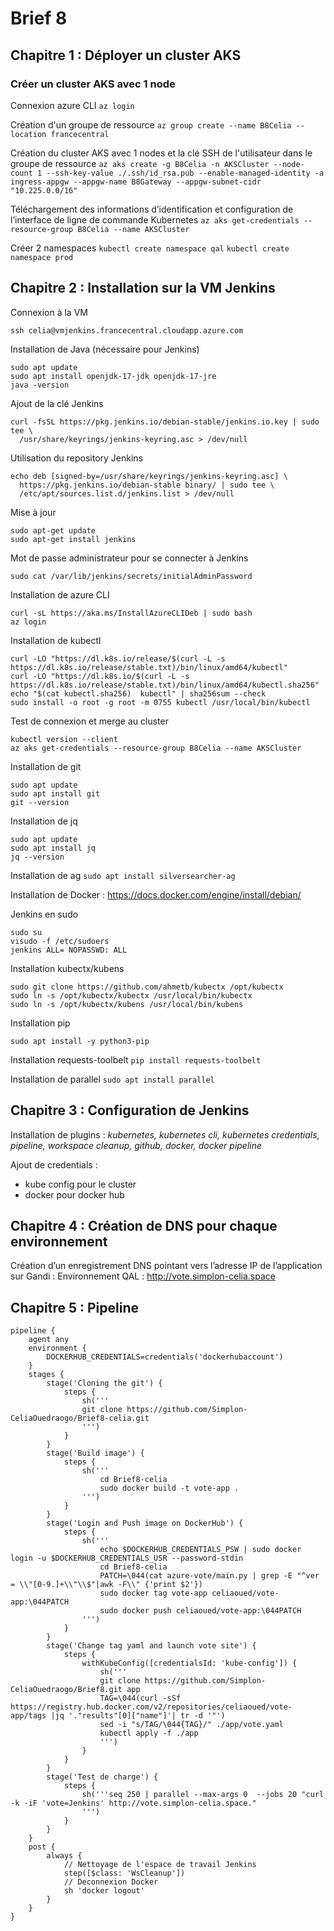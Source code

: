# Brief 8

## Chapitre 1 : Déployer un cluster AKS
    
### Créer un cluster AKS avec 1 node

Connexion azure CLI
``az login``

Création d'un groupe de ressource
``az group create --name B8Celia --location francecentral``

Création du cluster AKS avec 1 nodes et la clé SSH de l'utilisateur dans le groupe de ressource
``az aks create -g B8Celia -n AKSCluster --node-count 1 --ssh-key-value ./.ssh/id_rsa.pub --enable-managed-identity -a ingress-appgw --appgw-name B8Gateway --appgw-subnet-cidr "10.225.0.0/16"``

Téléchargement des informations d’identification et configuration de l’interface de ligne de commande Kubernetes
``az aks get-credentials --resource-group B8Celia --name AKSCluster``

Créer 2 namespaces
``kubectl create namespace qal``
``kubectl create namespace prod``

## Chapitre 2 : Installation sur la VM Jenkins

Connexion à la VM
```consol=
ssh celia@vmjenkins.francecentral.cloudapp.azure.com
```

Installation de Java (nécessaire pour Jenkins)
```consol
sudo apt update
sudo apt install openjdk-17-jdk openjdk-17-jre
java -version
```
Ajout de la clé Jenkins
```consol
curl -fsSL https://pkg.jenkins.io/debian-stable/jenkins.io.key | sudo tee \
  /usr/share/keyrings/jenkins-keyring.asc > /dev/null
```
Utilisation du repository Jenkins
```consol
echo deb [signed-by=/usr/share/keyrings/jenkins-keyring.asc] \
  https://pkg.jenkins.io/debian-stable binary/ | sudo tee \
  /etc/apt/sources.list.d/jenkins.list > /dev/null
```
Mise à jour
```consol
sudo apt-get update
sudo apt-get install jenkins
```

Mot de passe administrateur pour se connecter à Jenkins
```consol
sudo cat /var/lib/jenkins/secrets/initialAdminPassword
```

Installation de azure CLI
```consol
curl -sL https://aka.ms/InstallAzureCLIDeb | sudo bash
az login
```

Installation de kubectl
```consol
curl -LO "https://dl.k8s.io/release/$(curl -L -s https://dl.k8s.io/release/stable.txt)/bin/linux/amd64/kubectl"
curl -LO "https://dl.k8s.io/$(curl -L -s https://dl.k8s.io/release/stable.txt)/bin/linux/amd64/kubectl.sha256"
echo "$(cat kubectl.sha256)  kubectl" | sha256sum --check
sudo install -o root -g root -m 0755 kubectl /usr/local/bin/kubectl
```
Test de connexion et merge au cluster
```consol
kubectl version --client
az aks get-credentials --resource-group B8Celia --name AKSCluster
```

Installation de git
```consol
sudo apt update
sudo apt install git
git --version
```

Installation de jq
```consol
sudo apt update
sudo apt install jq
jq --version
```

Installation de ag
```sudo apt install silversearcher-ag```

Installation de Docker : https://docs.docker.com/engine/install/debian/

Jenkins en sudo
```consol
sudo su    
visudo -f /etc/sudoers
jenkins ALL= NOPASSWD: ALL
```

Installation kubectx/kubens
```consol
sudo git clone https://github.com/ahmetb/kubectx /opt/kubectx
sudo ln -s /opt/kubectx/kubectx /usr/local/bin/kubectx
sudo ln -s /opt/kubectx/kubens /usr/local/bin/kubens
```

Installation pip

``sudo apt install -y python3-pip``

Installation requests-toolbelt
``pip install requests-toolbelt``

Installation de parallel
``sudo apt install parallel``

## Chapitre 3 : Configuration de Jenkins

Installation de plugins : 
*kubernetes, kubernetes cli, kubernetes credentials, pipeline, workspace cleanup, github, docker, docker pipeline*

Ajout de credentials : 
- kube config pour le cluster
- docker pour docker hub

## Chapitre 4 : Création de DNS pour chaque environnement

Création d’un enregistrement DNS pointant vers l’adresse IP de l’application sur Gandi : 
Environnement QAL : http://vote.simplon-celia.space

## Chapitre 5 : Pipeline

```code
pipeline {
    agent any 
    environment {
        DOCKERHUB_CREDENTIALS=credentials('dockerhubaccount')
    }
    stages {
        stage('Cloning the git') {
            steps {
                sh('''
                git clone https://github.com/Simplon-CeliaOuedraogo/Brief8-celia.git
                ''')
            }
        }
        stage('Build image') {
            steps {
                sh('''
                    cd Brief8-celia
                    sudo docker build -t vote-app .
                ''')
            }
        }
        stage('Login and Push image on DockerHub') {
            steps {
                sh('''
                    echo $DOCKERHUB_CREDENTIALS_PSW | sudo docker login -u $DOCKERHUB_CREDENTIALS_USR --password-stdin
                    cd Brief8-celia
                    PATCH=\044(cat azure-vote/main.py | grep -E "^ver = \\"[0-9.]+\\"\\$"|awk -F\\" {'print $2'})
                    sudo docker tag vote-app celiaoued/vote-app:\044PATCH
                    sudo docker push celiaoued/vote-app:\044PATCH
                ''')
            }
        }
        stage('Change tag yaml and launch vote site') {
            steps {
                withKubeConfig([credentialsId: 'kube-config']) {
                    sh('''
                    git clone https://github.com/Simplon-CeliaOuedraogo/Brief8.git app
                    TAG=\044(curl -sSf https://registry.hub.docker.com/v2/repositories/celiaoued/vote-app/tags |jq '."results"[0]["name"]'| tr -d '"')
                    sed -i "s/TAG/\044{TAG}/" ./app/vote.yaml
                    kubectl apply -f ./app
                    ''')
                }
            }
        }
        stage('Test de charge') {
            steps {
                sh('''seq 250 | parallel --max-args 0  --jobs 20 "curl -k -iF 'vote=Jenkins' http://vote.simplon-celia.space."
                ''')
            }
        }
    }
    post {
        always {
            // Nettoyage de l'espace de travail Jenkins
            step([$class: 'WsCleanup'])
            // Deconnexion Docker
            sh 'docker logout'
        }
    }
}
```
